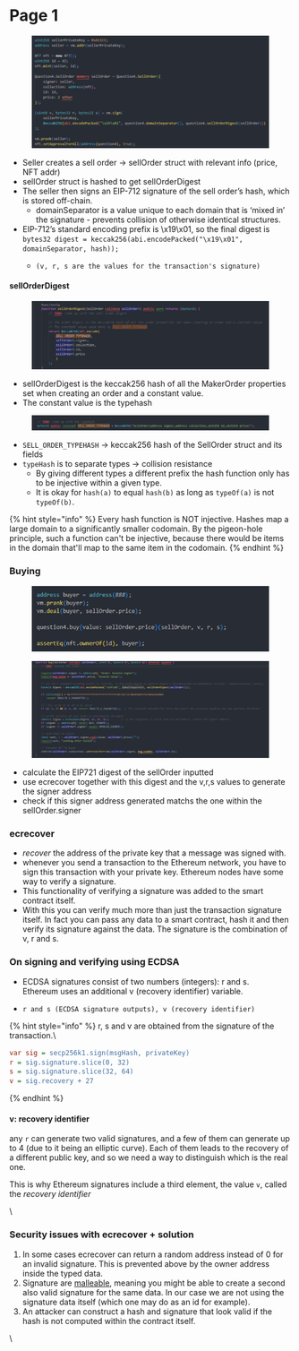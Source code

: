 # Page 1

<figure><img src="../../../.gitbook/assets/image (233).png" alt=""><figcaption></figcaption></figure>

* Seller creates a sell order -> sellOrder struct with relevant info (price, NFT addr)
* sellOrder struct is hashed to get sellOrderDigest
* The seller then signs an EIP-712 signature of the sell order’s hash, which is stored off-chain.
  * domainSeparator is a value unique to each domain that is ‘mixed in’ the signature - prevents collision of otherwise identical structures.
* EIP-712’s standard encoding prefix is \x19\x01, so the final digest is \
  `bytes32 digest = keccak256(abi.encodePacked("\x19\x01", domainSeparator, hash));`
  * ```
    (v, r, s are the values for the transaction's signature)
    ```

#### sellOrderDigest

<figure><img src="../../../.gitbook/assets/image (213).png" alt=""><figcaption></figcaption></figure>

* sellOrderDigest is the keccak256 hash of all the MakerOrder properties set when creating an order and a constant value.
* The constant value is the typehash

<figure><img src="../../../.gitbook/assets/image (4) (1) (1).png" alt=""><figcaption></figcaption></figure>

* `SELL_ORDER_TYPEHASH` -> keccak256 hash of the SellOrder struct and its fields
* `typeHash` is to separate types -> collision resistance
  * By giving different types a different prefix the hash function only has to be injective within a given type.&#x20;
  * It is okay for `hash(a)` to equal `hash(b)` as long as `typeOf(a)` is not `typeOf(b)`.

{% hint style="info" %}
Every hash function is NOT injective. Hashes map a large domain to a significantly smaller codomain. By the pigeon-hole principle, such a function can't be injective, because there would be items in the domain that'll map to the same item in the codomain.
{% endhint %}

### Buying

<figure><img src="../../../.gitbook/assets/image (5) (1).png" alt=""><figcaption></figcaption></figure>

<figure><img src="../../../.gitbook/assets/image (226).png" alt=""><figcaption></figcaption></figure>

* calculate the EIP721 digest of the sellOrder inputted
* use ecrecover together with this digest and the v,r,s values to generate the signer address
* check if this signer address generated matchs the one within the sellOrder.signer

### ecrecover

* _recover_ the address of the private key that a message was signed with.&#x20;
* whenever you send a transaction to the Ethereum network, you have to sign this transaction with your private key. Ethereum nodes have some way to verify a signature.
* This functionality of verifying a signature was added to the smart contract itself.&#x20;
* With this you can verify much more than just the transaction signature itself. In fact you can pass any data to a smart contract, hash it and then verify its signature against the data. The signature is the combination of v, r and s.

### On signing and verifying using ECDSA

* ECDSA signatures consist of two numbers (integers): r and s. \
  Ethereum uses an additional v (recovery identifier) variable.
* ```solidity
  r and s (ECDSA signature outputs), v (recovery identifier)
  ```

{% hint style="info" %}
r, s and v are obtained from the signature of the transaction.\


```ini
var sig = secp256k1.sign(msgHash, privateKey)
r = sig.signature.slice(0, 32)
s = sig.signature.slice(32, 64)
v = sig.recovery + 27
```
{% endhint %}

#### v: recovery identifier

any `r` can generate two valid signatures, and a few of them can generate up to 4 (due to it being an elliptic curve). Each of them leads to the recovery of a different public key, and so we need a way to distinguish which is the real one.

This is why Ethereum signatures include a third element, the value `v`, called the _recovery identifier_

\


### Security issues with ecrecover + solution

1. In some cases ecrecover can return a random address instead of 0 for an invalid signature. This is prevented above by the owner address inside the typed data.
2. Signature are [malleable](http://coders-errand.com/malleability-ecdsa-signatures/), meaning you might be able to create a second also valid signature for the same data. In our case we are not using the signature data itself (which one may do as an id for example).
3. An attacker can construct a hash and signature that look valid if the hash is not computed within the contract itself.

\

